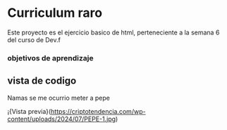 # Curriculum raro 

Este proyecto es el ejercicio basico de html, perteneciente a la semana 6 del curso de Dev.f

### objetivos de aprendizaje

## vista de codigo 
Namas se me ocurrio meter a pepe 

¡{Vista previa}(https://criptotendencia.com/wp-content/uploads/2024/07/PEPE-1.jpg)
